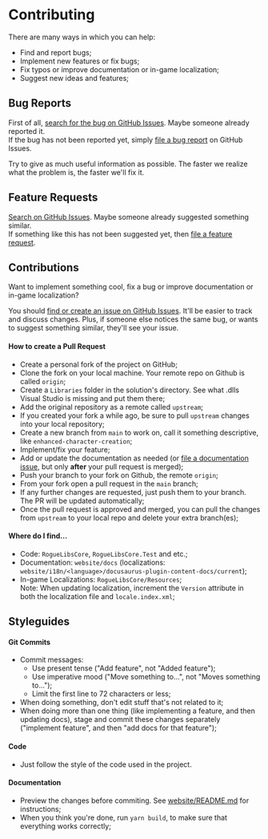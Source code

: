 # Contributing

There are many ways in which you can help:
- Find and report bugs;
- Implement new features or fix bugs;
- Fix typos or improve documentation or in-game localization;
- Suggest new ideas and features;

## Bug Reports

First of all, [search for the bug on GitHub Issues](https://github.com/SugarBarrel/RogueLibs/issues?q=label%3Abug). Maybe someone already reported it.  
If the bug has not been reported yet, simply [file a bug report](https://github.com/SugarBarrel/RogueLibs/issues/new?assignees=SugarBarrel&labels=bug&template=bug_report.yml&title=%5BBug%5D+) on GitHub Issues.

Try to give as much useful information as possible. The faster we realize what the problem is, the faster we'll fix it.

## Feature Requests

[Search on GitHub Issues](https://github.com/SugarBarrel/RogueLibs/issues?q=label%3Aenhancement). Maybe someone already suggested something similar.  
If something like this has not been suggested yet, then [file a feature request](https://github.com/SugarBarrel/RogueLibs/issues/new?assignees=SugarBarrel&labels=feature&template=feature_request.yml&title=%5BFeature%5D+).

## Contributions

Want to implement something cool, fix a bug or improve documentation or in-game localization?

You should [find or create an issue on GitHub Issues](https://github.com/SugarBarrel/RogueLibs/issues?q=is%3Aissue). It'll be easier to track and discuss changes. Plus, if someone else notices the same bug, or wants to suggest something similar, they'll see your issue.

#### How to create a Pull Request

- Create a personal fork of the project on GitHub;
- Clone the fork on your local machine. Your remote repo on Github is called `origin`;
- Create a `Libraries` folder in the solution's directory. See what .dlls Visual Studio is missing and put them there;
- Add the original repository as a remote called `upstream`;
- If you created your fork a while ago, be sure to pull `upstream` changes into your local repository;
- Create a new branch from `main` to work on, call it something descriptive, like `enhanced-character-creation`;
- Implement/fix your feature;
- Add or update the documentation as needed (or [file a documentation issue](https://github.com/SugarBarrel/RogueLibs/issues/new?assignees=SugarBarrel&labels=documentation&template=documentation.yml&title=%5BDocumentation%5D+), but only **after** your pull request is merged);
- Push your branch to your fork on Github, the remote `origin`;
- From your fork open a pull request in the `main` branch;
- If any further changes are requested, just push them to your branch. The PR will be updated automatically;
- Once the pull request is approved and merged, you can pull the changes from `upstream` to your local repo and delete your extra branch(es);

#### Where do I find...

- Code: `RogueLibsCore`, `RogueLibsCore.Test` and etc.;
- Documentation: `website/docs` (localizations: `website/i18n/<language>/docusaurus-plugin-content-docs/current`);
- In-game Localizations: `RogueLibsCore/Resources`;  
  Note: When updating localization, increment the `Version` attribute in both the localization file and `locale.index.xml`;

## Styleguides

#### Git Commits
- Commit messages:
  - Use present tense ("Add feature", not "Added feature");
  - Use imperative mood ("Move something to...", not "Moves something to...");
  - Limit the first line to 72 characters or less;
- When doing something, don't edit stuff that's not related to it;
- When doing more than one thing (like implementing a feature, and then updating docs), stage and commit these changes separately ("implement feature", and then "add docs for that feature");

#### Code
- Just follow the style of the code used in the project.

#### Documentation
- Preview the changes before commiting. See [website/README.md](https://github.com/SugarBarrel/RogueLibs/blob/main/website/README.md) for instructions;
- When you think you're done, run `yarn build`, to make sure that everything works correctly;

